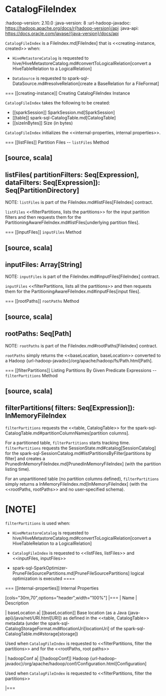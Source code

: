 # CatalogFileIndex

:hadoop-version: 2.10.0
:java-version: 8
:url-hadoop-javadoc: https://hadoop.apache.org/docs/r{hadoop-version}/api
:java-api: https://docs.oracle.com/javase/{java-version}/docs/api

`CatalogFileIndex` is a FileIndex.md[FileIndex] that is <<creating-instance, created>> when:

* `HiveMetastoreCatalog` is requested to hive/HiveMetastoreCatalog.md#convertToLogicalRelation[convert a HiveTableRelation to a LogicalRelation]

* `DataSource` is requested to spark-sql-DataSource.md#resolveRelation[create a BaseRelation for a FileFormat]

=== [[creating-instance]] Creating CatalogFileIndex Instance

`CatalogFileIndex` takes the following to be created:

* [[sparkSession]] SparkSession.md[SparkSession]
* [[table]] spark-sql-CatalogTable.md[CatalogTable]
* [[sizeInBytes]] Size (in bytes)

`CatalogFileIndex` initializes the <<internal-properties, internal properties>>.

=== [[listFiles]] Partition Files -- `listFiles` Method

[source, scala]
----
listFiles(
  partitionFilters: Seq[Expression],
  dataFilters: Seq[Expression]): Seq[PartitionDirectory]
----

NOTE: `listFiles` is part of the FileIndex.md#listFiles[FileIndex] contract.

`listFiles` <<filterPartitions, lists the partitions>> for the input partition filters and then requests them for the PartitioningAwareFileIndex.md#listFiles[underlying partition files].

=== [[inputFiles]] `inputFiles` Method

[source, scala]
----
inputFiles: Array[String]
----

NOTE: `inputFiles` is part of the FileIndex.md#inputFiles[FileIndex] contract.

`inputFiles` <<filterPartitions, lists all the partitions>> and then requests them for the PartitioningAwareFileIndex.md#inputFiles[input files].

=== [[rootPaths]] `rootPaths` Method

[source, scala]
----
rootPaths: Seq[Path]
----

NOTE: `rootPaths` is part of the FileIndex.md#rootPaths[FileIndex] contract.

`rootPaths` simply returns the <<baseLocation, baseLocation>> converted to a Hadoop {url-hadoop-javadoc}/org/apache/hadoop/fs/Path.html[Path].

=== [[filterPartitions]] Listing Partitions By Given Predicate Expressions -- `filterPartitions` Method

[source, scala]
----
filterPartitions(
  filters: Seq[Expression]): InMemoryFileIndex
----

`filterPartitions` requests the <<table, CatalogTable>> for the spark-sql-CatalogTable.md#partitionColumnNames[partition columns].

For a partitioned table, `filterPartitions` starts tracking time. `filterPartitions` requests the SessionState.md#catalog[SessionCatalog] for the spark-sql-SessionCatalog.md#listPartitionsByFilter[partitions by filter] and creates a PrunedInMemoryFileIndex.md[PrunedInMemoryFileIndex] (with the partition listing time).

For an unpartitioned table (no partition columns defined), `filterPartitions` simply returns a InMemoryFileIndex.md[InMemoryFileIndex] (with the <<rootPaths, rootPaths>> and no user-specified schema).

[NOTE]
====
`filterPartitions` is used when:

* `HiveMetastoreCatalog` is requested to hive/HiveMetastoreCatalog.md#convertToLogicalRelation[convert a HiveTableRelation to a LogicalRelation]

* `CatalogFileIndex` is requested to <<listFiles, listFiles>> and <<inputFiles, inputFiles>>

* spark-sql-SparkOptimizer-PruneFileSourcePartitions.md[PruneFileSourcePartitions] logical optimization is executed
====

=== [[internal-properties]] Internal Properties

[cols="30m,70",options="header",width="100%"]
|===
| Name
| Description

| baseLocation
a| [[baseLocation]] Base location (as a Java {java-api}/java/net/URI.html[URI]) as defined in the <<table, CatalogTable>> metadata (under the spark-sql-CatalogStorageFormat.md#locationUri[locationUri] of the spark-sql-CatalogTable.md#storage[storage])

Used when `CatalogFileIndex` is requested to <<filterPartitions, filter the partitions>> and for the <<rootPaths, root paths>>

| hadoopConf
a| [[hadoopConf]] Hadoop {url-hadoop-javadoc}/org/apache/hadoop/conf/Configuration.html[Configuration]

Used when `CatalogFileIndex` is requested to <<filterPartitions, filter the partitions>>

|===
